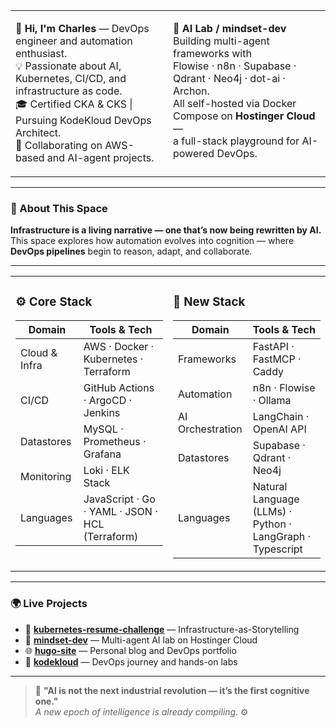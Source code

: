 <table>
<tr>
<td valign="top" width="50%">

👋 **Hi, I'm Charles** — DevOps engineer and automation enthusiast.  
💡 Passionate about AI, Kubernetes, CI/CD, and infrastructure as code.  
🎓 Certified CKA & CKS | Pursuing KodeKloud DevOps Architect.  
🚀 Collaborating on AWS-based and AI-agent projects.

</td>
<td valign="top" width="50%">

🧠 **AI Lab / mindset-dev**  
Building multi-agent frameworks with  
Flowise · n8n · Supabase · Qdrant · Neo4j · dot-ai · Archon.  
All self-hosted via Docker Compose on **Hostinger Cloud** —  
a full-stack playground for AI-powered DevOps.

</td>
</tr>
</table> 

---

### 🧭 About This Space

**Infrastructure is a living narrative — one that’s now being rewritten by AI.**  
This space explores how automation evolves into cognition — where **DevOps pipelines** begin to reason, adapt, and collaborate.

---

<table>
<tr>
<td valign="top" width="50%">

### ⚙️ Core Stack
| Domain | Tools & Tech |
|--------|--------------|
| Cloud & Infra | AWS · Docker · Kubernetes · Terraform |
| CI/CD | GitHub Actions · ArgoCD · Jenkins |
| Datastores | MySQL · Prometheus · Grafana |
| Monitoring | Loki · ELK Stack |
| Languages | JavaScript · Go · YAML · JSON · HCL (Terraform) |

</td>
<td valign="top" width="50%">

### 🧠  New Stack
| Domain | Tools & Tech |
|--------|--------------|
| Frameworks | FastAPI · FastMCP · Caddy |
| Automation | n8n · Flowise · Ollama |
| AI Orchestration | LangChain · OpenAI API |
| Datastores | Supabase · Qdrant · Neo4j |
| Languages | Natural Language (LLMs) · Python · LangGraph · Typescript|

</td>
</tr>
</table>



---

### 🌍 Live Projects

- 🧩 **[kubernetes-resume-challenge](https://github.com/journeyman33/kubernetes-resume-challenge)** — Infrastructure-as-Storytelling  
- 🧠 **[mindset-dev](https://github.com/mindset-dev)** — Multi-agent AI lab on Hostinger Cloud  
- 🌐 **[hugo-site](https://github.com/journeyman33/hugo-site)** — Personal blog and DevOps portfolio  
- 📘 **[kodekloud](https://github.com/journeyman33/kodekloud)** — DevOps journey and hands-on labs  

---


> 🧠 **"AI is not the next industrial revolution — it’s the first cognitive one."**  
> _A new epoch of intelligence is already compiling._ ⚙️



<!---
journeyman33/journeyman33 is a ✨ special ✨ repository because its `README.md` (this file) appears on your GitHub profile.
You can click the Preview link to take a look at your changes.
--->

<!--START_SECTION:activity-->
<!--END_SECTION:activity-->


